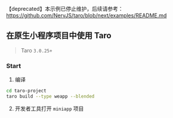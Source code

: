 【deprecated】本示例已停止维护，后续请参考：https://github.com/NervJS/taro/blob/next/examples/README.md

## 在原生小程序项目中使用 Taro

> Taro `3.0.25+`

### Start

1. 编译

```bash
cd taro-project
taro build --type weapp --blended
```

2. 开发者工具打开 `miniapp` 项目
